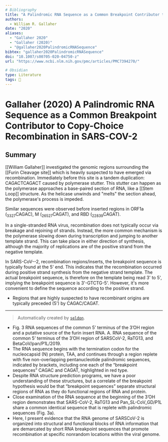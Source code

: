```yaml
---
# Bibliography
title: "A Palindromic RNA Sequence as a Common Breakpoint Contributor to Copy-Choice Recombination in SARS-COV-2"
authors: 
  - William R. Gallaher
date: "2020"
aliases: 
  - "Gallaher 2020"
  - "Gallaher (2020)"
  - "@gallaher2020PalindromicRNASequence"
bibtex: "gallaher2020PalindromicRNASequence"
doi: "10.1007/s00705-020-04750-z"
url: "https://www.ncbi.nlm.nih.gov/pmc/articles/PMC7394270/"

# Obsidian
type: Literature
tags: 📰
---
```


# Gallaher (2020) A Palindromic RNA Sequence as a Common Breakpoint Contributor to Copy-Choice Recombination in SARS-COV-2

## Summary

[[William Gallaher]] investigated the genomic regions surrounding the [[Furin Cleavage site]] which is heavily suspected to have emerged via recombination. Immediately before this site is a tandem duplication: CAGACTCAGACT caused by polymerase stutter. This stutter can happen as the polymerase approaches a base-paired section of RNA, like a [[Stem Loop]] structure. As the helicase unwinds and "melts" the section ahead, the polymerase's process is impeded. 

Similar sequences were observed before inserted regions in ORF1a (<sub>3327</sub>CAGAC), M (<sub>26527</sub>CAGAT), and RBD (<sub>22839</sub>CAGAT).

In a single-stranded RNA virus, recombination does not typically occur via breakage and rejoining of strands. Instead, the more common mechanism is the polymerase slowing down during transcription and jumping to another template strand. This can take place in either direction of synthesis, although the majority of replications are of the positive strand from the negative template. 

In SARS-CoV--2, recombination regions/inserts, the breakpoint sequence is typically found at the 5' end. This indicates that the recombination occurred during positive strand synthesis from the negative strand template. The actual breakpoint sequence, is therefore on the template being read 3' to 5', implying the breakpoint sequence is 3'-GTCTG-5'. However, it's more convenient to define the sequence according to the positive strand.

- Regions that are highly suspected to have recombinant origins are typically preceded (5') by CAGAC/CAGAT.

---

> Automatically created by [`seldon`](https://github.com/ktmeaton/seldon).

- Fig. 3  RNA sequences of the common 5’ terminus of the 3’OH  region and a putative source of the furin insert RNA. A. RNA  sequence of the common 5’ terminus of the 3’OH region of SARSCoV-2, RaTG13, and BetaCoV/pan/P1L/2019.
- The RNA sequence  begins with the termination codon for the nucleocapsid (N) protein,  TAA, and continues through a region replete with five non-overlapping pentanucleotide palindromic sequences, indicated by brackets, including one each of the “breakpoint sequences” CAGAC and  CAGAT, highlighted in red type.
- Despite RNA  structure prediction programs, we have a poor understanding of these structures, but a correlate of the breakpoint  hypothesis would be that “breakpoint sequences” separate  structural regions of RNA as they do functional regions of  RNA and protein.
- Close examination of the RNA  sequence at the beginning of the 3’OH region demonstrates  that SARS-CoV-2, RaTG13 and Pan_SL-CoV_GD/P1L  share a common identical sequence that is replete with palindromic sequences (Fig. 3a).
- Here, I present evidence that the RNA genome of SARSCoV-2 is organized into structural and functional blocks of  RNA information that are demarcated by short RNA breakpoint sequences that promote recombination at specific nonrandom locations within the viral genome.